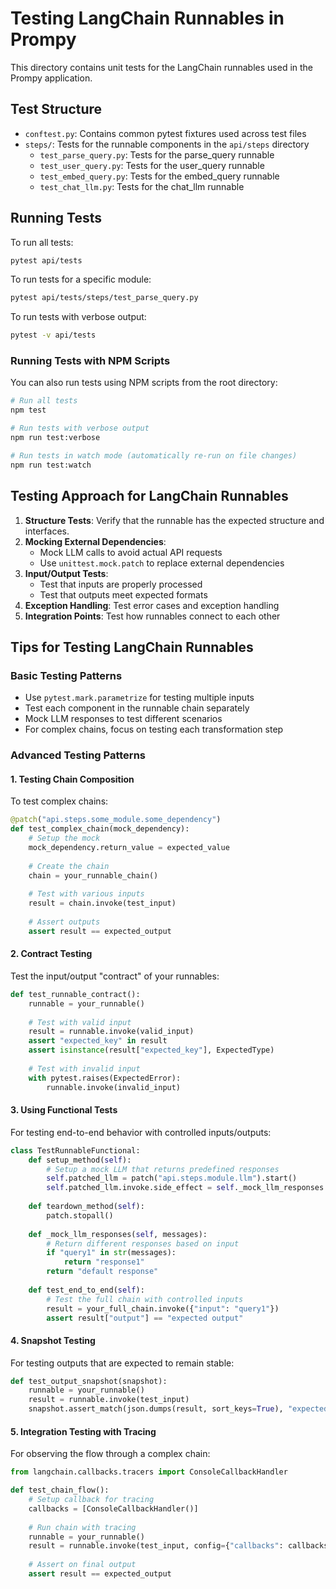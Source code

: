 # Testing LangChain Runnables in Prompy

This directory contains unit tests for the LangChain runnables used in the Prompy application.

## Test Structure

- `conftest.py`: Contains common pytest fixtures used across test files
- `steps/`: Tests for the runnable components in the `api/steps` directory
  - `test_parse_query.py`: Tests for the parse_query runnable
  - `test_user_query.py`: Tests for the user_query runnable
  - `test_embed_query.py`: Tests for the embed_query runnable
  - `test_chat_llm.py`: Tests for the chat_llm runnable

## Running Tests

To run all tests:

```bash
pytest api/tests
```

To run tests for a specific module:

```bash
pytest api/tests/steps/test_parse_query.py
```

To run tests with verbose output:

```bash
pytest -v api/tests
```

### Running Tests with NPM Scripts

You can also run tests using NPM scripts from the root directory:

```bash
# Run all tests
npm test

# Run tests with verbose output
npm run test:verbose

# Run tests in watch mode (automatically re-run on file changes)
npm run test:watch
```

## Testing Approach for LangChain Runnables

1. **Structure Tests**: Verify that the runnable has the expected structure and interfaces.
2. **Mocking External Dependencies**: 
   - Mock LLM calls to avoid actual API requests
   - Use `unittest.mock.patch` to replace external dependencies
3. **Input/Output Tests**: 
   - Test that inputs are properly processed
   - Test that outputs meet expected formats
4. **Exception Handling**: Test error cases and exception handling
5. **Integration Points**: Test how runnables connect to each other

## Tips for Testing LangChain Runnables

### Basic Testing Patterns

- Use `pytest.mark.parametrize` for testing multiple inputs
- Test each component in the runnable chain separately
- Mock LLM responses to test different scenarios
- For complex chains, focus on testing each transformation step

### Advanced Testing Patterns

#### 1. Testing Chain Composition

To test complex chains:

```python
@patch("api.steps.some_module.some_dependency")
def test_complex_chain(mock_dependency):
    # Setup the mock
    mock_dependency.return_value = expected_value
    
    # Create the chain
    chain = your_runnable_chain()
    
    # Test with various inputs
    result = chain.invoke(test_input)
    
    # Assert outputs
    assert result == expected_output
```

#### 2. Contract Testing

Test the input/output "contract" of your runnables:

```python
def test_runnable_contract():
    runnable = your_runnable()
    
    # Test with valid input
    result = runnable.invoke(valid_input)
    assert "expected_key" in result
    assert isinstance(result["expected_key"], ExpectedType)
    
    # Test with invalid input
    with pytest.raises(ExpectedError):
        runnable.invoke(invalid_input)
```

#### 3. Using Functional Tests

For testing end-to-end behavior with controlled inputs/outputs:

```python
class TestRunnableFunctional:
    def setup_method(self):
        # Setup a mock LLM that returns predefined responses
        self.patched_llm = patch("api.steps.module.llm").start()
        self.patched_llm.invoke.side_effect = self._mock_llm_responses
        
    def teardown_method(self):
        patch.stopall()
        
    def _mock_llm_responses(self, messages):
        # Return different responses based on input
        if "query1" in str(messages):
            return "response1"
        return "default response"
        
    def test_end_to_end(self):
        # Test the full chain with controlled inputs
        result = your_full_chain.invoke({"input": "query1"})
        assert result["output"] == "expected output"
```

#### 4. Snapshot Testing

For testing outputs that are expected to remain stable:

```python
def test_output_snapshot(snapshot):
    runnable = your_runnable()
    result = runnable.invoke(test_input)
    snapshot.assert_match(json.dumps(result, sort_keys=True), "expected_output.json")
```

#### 5. Integration Testing with Tracing

For observing the flow through a complex chain:

```python
from langchain.callbacks.tracers import ConsoleCallbackHandler

def test_chain_flow():
    # Setup callback for tracing
    callbacks = [ConsoleCallbackHandler()]
    
    # Run chain with tracing
    runnable = your_runnable()
    result = runnable.invoke(test_input, config={"callbacks": callbacks})
    
    # Assert on final output
    assert result == expected_output
```
